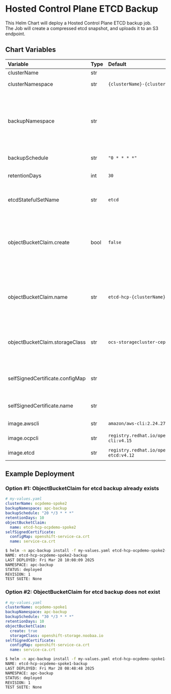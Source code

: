 # Hosted Control Plane ETCD Backup

This Helm Chart will deploy a Hosted Control Plane ETCD backup job.  
The Job will create a compressed etcd snapshot, and uploads it to an S3 endpoint.

## Chart Variables

|Variable                         | Type | Default                         |  Notes |
|:---                             |:---  |:---                             |:---    |
| clusterName                     | str  |                                 | Name of the Hosted Cluster |
| clusterNamespace                | str  | `{clusterName}-{clusterName}`   | Overrides the default Hosted Cluster namespace | 
| backupNamespace                 | str  |                                 | Namespace for deploying the backup job. ObjectBucketClaim must             be configured in this namespace beforehand. Alternatively, this Helm Chart can create one by setting the `objectBucketC laim.create` variable. |
| backupSchedule                  | str  | `"0 * * * *"`                   | Cron notation for ETCD backup schedule |
| retentionDays                   | int  | `30`                            | Specifies the number of days to retain old backups during the cleanup phase  |
| etcdStatefulSetName             | str  | `etcd`                          | An optional parameter that overrides the default etcd StatefulSet name in  the Hosted Cluster namespace |
| objectBucketClaim.create        | bool | `false`                         | Determines whether to create an ObjectBucketClaim in the `{backupNamespace}` for storing etcd backups. If set to `false`, an existing ObjectBucketClaim must be referenced with `{objectBucketClaim.name}` |
| objectBucketClaim.name          | str  | `etcd-hcp-{clusterName}-backup` | This parameter is mandatory when using a pre-existing ObjectBucketClaim. Overrides the default ObjectBucketClaim name if `{objectBucketClaim.create}` is `true` |
| objectBucketClaim.storageClass  | str  | `ocs-storagecluster-ceph-rgw`   | An optional parameter that defines a storageClass for the ObjectBucketClaim. Only used when `{objectBucketClaim.create}` is `true` |
| selfSignedCertificate.configMap | str  |                                 | ConfigMap with private CA in pem format. Set this to reference private CA for accessing s3 storage endpoint via local svc url |
| selfSignedCertificate.name      | str  |                                 | Key name in the ConfigMap that references the private CA file |
| image.awscli                    | str  | `amazon/aws-cli:2.24.27`                       | Container image with `aws` cli tool |
| image.ocpcli                    | str  | `registry.redhat.io/openshift4/ose-cli:v4.15`  | Container image with `kubectl` and `oc` cli tool |
| image.etcd                      | str  | `registry.redhat.io/openshift4/ose-etcd:v4.12` | Container image with `etcdctl` and `etcdutl` cli tool |

## Example Deployment

### Option #1: ObjectBucketClaim for etcd backup already exists

```yaml
# my-values.yaml
clusterName: ocpdemo-spoke2
backupNamespace: apc-backup
backupSchedule: "20 */3 * * *"
retentionDays: 10
objectBucketClaim:
  name: etcd-hcp-ocpdemo-spoke2
selfSignedCertificate:
  configMap: openshift-service-ca.crt
  name: service-ca.crt
```

```sh
$ helm -n apc-backup install -f my-values.yaml etcd-hcp-ocpdemo-spoke2-backup .
NAME: etcd-hcp-ocpdemo-spoke2-backup
LAST DEPLOYED: Fri Mar 28 10:08:09 2025
NAMESPACE: apc-backup
STATUS: deployed
REVISION: 1
TEST SUITE: None
```

### Option #2: ObjectBucketClaim for etcd backup does not exist

```yaml
# my-values.yaml
clusterName: ocpdemo-spoke1
backupNamespace: apc-backup
backupSchedule: "30 */3 * * *"
retentionDays: 10
objectBucketClaim:
  create: true
  storageClass: openshift-storage.noobaa.io
selfSignedCertificate:
  configMap: openshift-service-ca.crt
  name: service-ca.crt
```

```sh
$ helm -n apc-backup install -f my-values.yaml etcd-hcp-ocpdemo-spoke1-backup .
NAME: etcd-hcp-ocpdemo-spoke1-backup
LAST DEPLOYED: Fri Mar 28 08:48:48 2025
NAMESPACE: apc-backup
STATUS: deployed
REVISION: 1
TEST SUITE: None
```
